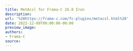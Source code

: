 ```yaml
---
title: MetAcsl for Frama-C 26.0 Iron
description:
url: '%20https://frama-c.com/fc-plugins/metacsl.html%20'
date: 2022-12-09T00:00:00-00:00
preview_image:
authors:
- Frama-C
source:
---
```



